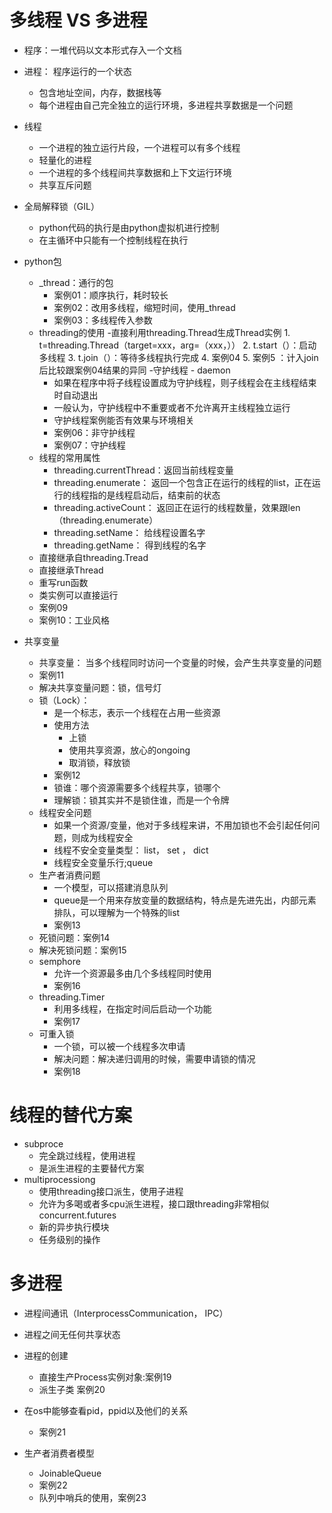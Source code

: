 # 多线程 VS 多进程
- 程序：一堆代码以文本形式存入一个文档
- 进程： 程序运行的一个状态
    - 包含地址空间，内存，数据栈等
    - 每个进程由自己完全独立的运行环境，多进程共享数据是一个问题
- 线程
    - 一个进程的独立运行片段，一个进程可以有多个线程
    - 轻量化的进程
    - 一个进程的多个线程间共享数据和上下文运行环境
    - 共享互斥问题
- 全局解释锁（GIL）
    - python代码的执行是由python虚拟机进行控制
    - 在主循环中只能有一个控制线程在执行
    
- python包
    - _thread：通行的包
        - 案例01：顺序执行，耗时较长
        - 案例02：改用多线程，缩短时间，使用_thread
        - 案例03：多线程传入参数
    - threading的使用
        -直接利用threading.Thread生成Thread实例
            1. t=threading.Thread（target=xxx，arg=（xxx，））
            2. t.start（）：启动多线程
            3. t.join（）：等待多线程执行完成
            4. 案例04
            5. 案例5 ：计入join后比较跟案例04结果的异同
    -守护线程 - daemon
        - 如果在程序中将子线程设置成为守护线程，则子线程会在主线程结束时自动退出
        - 一般认为，守护线程中不重要或者不允许离开主线程独立运行
        - 守护线程案例能否有效果与环境相关
        - 案例06：非守护线程
        - 案例07：守护线程
    - 线程的常用属性
        - threading.currentThread：返回当前线程变量
        - threading.enumerate： 返回一个包含正在运行的线程的list，正在运行的线程指的是线程启动后，结束前的状态
        - threading.activeCount： 返回正在运行的线程数量，效果跟len（threading.enumerate）
        - threading.setName： 给线程设置名字
        - threading.getName： 得到线程的名字
    - 直接继承自threading.Tread
    - 直接继承Thread
    - 重写run函数
    - 类实例可以直接运行
    - 案例09
    - 案例10：工业风格
 - 共享变量
    - 共享变量： 当多个线程同时访问一个变量的时候，会产生共享变量的问题
    - 案例11
    - 解决共享变量问题：锁，信号灯
    - 锁（Lock）：
        - 是一个标志，表示一个线程在占用一些资源
        - 使用方法
            - 上锁
            - 使用共享资源，放心的ongoing
            - 取消锁，释放锁
        - 案例12
        - 锁谁：哪个资源需要多个线程共享，锁哪个
        - 理解锁：锁其实并不是锁住谁，而是一个令牌
    - 线程安全问题
        - 如果一个资源/变量，他对于多线程来讲，不用加锁也不会引起任何问题，则成为线程安全
        - 线程不安全变量类型： list， set ， dict
        - 线程安全变量乐行;queue 
    - 生产者消费问题
        - 一个模型，可以搭建消息队列
        - queue是一个用来存放变量的数据结构，特点是先进先出，内部元素排队，可以理解为一个特殊的list
        - 案例13
    - 死锁问题：案例14
    - 解决死锁问题：案例15
    - semphore
        - 允许一个资源最多由几个多线程同时使用
        - 案例16
    - threading.Timer
        - 利用多线程，在指定时间后启动一个功能
        - 案例17
    - 可重入锁
        - 一个锁，可以被一个线程多次申请
        - 解决问题：解决递归调用的时候，需要申请锁的情况
        - 案例18
# 线程的替代方案
- subproce
    - 完全跳过线程，使用进程
    - 是派生进程的主要替代方案
- multiprocessiong
    - 使用threading接口派生，使用子进程
    - 允许为多喝或者多cpu派生进程，接口跟threading非常相似
concurrent.futures
    - 新的异步执行模块
    - 任务级别的操作
    
# 多进程  
- 进程间通讯（InterprocessCommunication， IPC）
- 进程之间无任何共享状态
- 进程的创建
    - 直接生产Process实例对象:案例19
    - 派生子类 案例20
  
- 在os中能够查看pid，ppid以及他们的关系
    - 案例21
- 生产者消费者模型  
    - JoinableQueue
    - 案例22
    - 队列中哨兵的使用，案例23